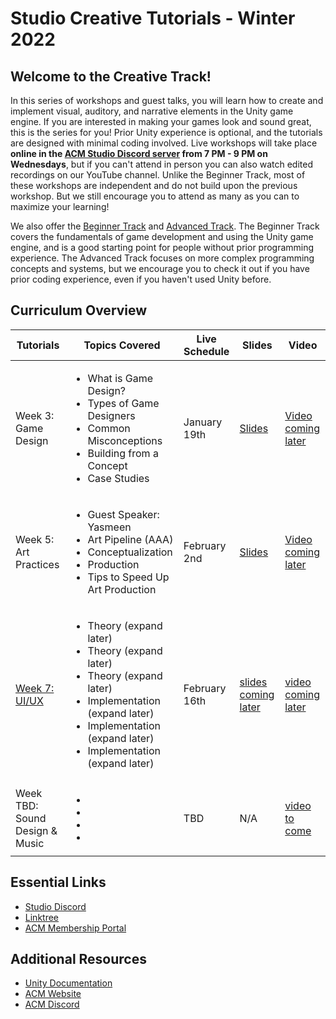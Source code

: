 # Studio Creative Tutorials - Winter 2022
## Welcome to the Creative Track!
In this series of workshops and guest talks, you will learn how to create and implement visual, auditory, and narrative elements in the Unity game engine. If you are interested in making your games look and sound great, this is the series for you! Prior Unity experience is optional, and the tutorials are designed with minimal coding involved. Live workshops will take place **online in the [ACM Studio Discord server](https://discord.gg/bBk2Mcw) from 7 PM - 9 PM on Wednesdays**, but if you can't attend in person you can also watch edited recordings on our YouTube channel. Unlike the Beginner Track, most of these workshops are independent and do not build upon the previous workshop. But we still encourage you to attend as many as you can to maximize your learning!

We also offer the [Beginner Track](https://github.com/uclaacm/studio-beginner-tutorials) and [Advanced Track](https://github.com/uclaacm/studio-advanced-tutorials). The Beginner Track covers the fundamentals of game development and using the Unity game engine, and is a good starting point for people without prior programming experience. The Advanced Track focuses on more complex programming concepts and systems, but we encourage you to check it out if you have prior coding experience, even if you haven't used Unity before.

## Curriculum Overview
| Tutorials | Topics Covered | Live Schedule | Slides | Video |
|-----------|----------------|---------------|--------|-------|
| Week 3: Game Design | <ul> <li>What is Game Design?</li> <li>Types of Game Designers</li> <li>Common Misconceptions</li> <li>Building from a Concept</li> <li>Case Studies</li> </ul> | January 19th | [Slides](https://docs.google.com/presentation/d/1iXysfMX1-QbnU1DUxWz2eHEUHVILvYZgL_FfyY1UOlg/) | [Video coming later]() |
| Week 5: Art Practices | <ul> <li>Guest Speaker: Yasmeen</li> <li>Art Pipeline (AAA)</li> <li>Conceptualization</li> <li>Production</li> <li>Tips to Speed Up Art Production</li> | February 2nd | [Slides](https://docs.google.com/presentation/d/14Z7RtOKTGiuf3NUCX2Abf1X-M_V5AXboJyPzczqvaZk/) | [Video coming later]() 
| [Week 7: UI/UX](./UI%20%26%20UX%20Design) | <ul><li>Theory (expand later)</li><li>Theory (expand later)</li><li>Theory (expand later)</li><li>Implementation (expand later)</li><li>Implementation (expand later)</li><li>Implementation (expand later)</li></ul> | February 16th | [slides coming later]() | [video coming later]() |
| Week TBD: Sound Design & Music | <ul><li> </li><li> </li><li> </li><li> </li></ul> | TBD | N/A | [video to come]() |

## Essential Links
- [Studio Discord](https://discord.com/invite/bBk2Mcw)
- [Linktree](https://linktr.ee/acmstudio)
- [ACM Membership Portal](https://members.uclaacm.com/)

## Additional Resources
- [Unity Documentation](https://docs.unity3d.com/Manual/index.html)
- [ACM Website](https://www.uclaacm.com/)
- [ACM Discord](https://discord.com/invite/eWmzKsY)
